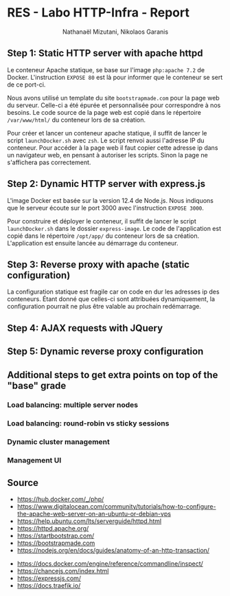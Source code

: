 # RES - Labo HTTP-Infra - Report

<center>Nathanaël Mizutani, Nikolaos Garanis</center>

## Step 1: Static HTTP server with apache httpd
 Le conteneur Apache statique, se base sur l'image `php:apache 7.2` de Docker.
 L'instruction `EXPOSE 80` est là pour informer que le conteneur se sert de ce port-ci.

 Nous avons utilisé un template du site `bootstrapmade.com` pour la page web du serveur. Celle-ci a été épurée et personnalisée pour correspondre à nos besoins.
 Le code source de la page web est copié dans le répertoire `/var/www/html/` du conteneur lors de sa création.

 Pour créer et lancer un conteneur apache statique, il suffit de lancer le script `launchDocker.sh` avec `zsh`. Le script renvoi aussi l'adresse IP du conteneur.
 Pour accéder à la page web il faut copier cette adresse ip dans un navigateur web, en pensant à autoriser les scripts. Sinon la page ne s'affichera pas correctement.

## Step 2: Dynamic HTTP server with express.js
L'image Docker est basée sur la version 12.4 de Node.js. Nous indiquons que le serveur écoute sur le port 3000 avec l'instruction `EXPOSE 3000`.

Pour construire et déployer le conteneur, il suffit de lancer le script `launchDocker.sh` dans le dossier `express-image`.
Le code de l'application est copié dans le répertoire `/opt/app/` du conteneur lors de sa création. L'application est ensuite lancée au démarrage du conteneur.


## Step 3: Reverse proxy with apache (static configuration)
La configuration statique est fragile car on code en dur les adresses ip des conteneurs. Étant donné que celles-ci sont attribuées dynamiquement, la configuration pourrait ne plus être valable au prochain redémarrage.

## Step 4: AJAX requests with JQuery

## Step 5: Dynamic reverse proxy configuration

## Additional steps to get extra points on top of the "base" grade

### Load balancing: multiple server nodes

### Load balancing: round-robin vs sticky sessions

### Dynamic cluster management

### Management UI

## Source
* <https://hub.docker.com/_/php/>
* <https://www.digitalocean.com/community/tutorials/how-to-configure-the-apache-web-server-on-an-ubuntu-or-debian-vps>
* <https://help.ubuntu.com/lts/serverguide/httpd.html>
* <https://httpd.apache.org/>
* <https://startbootstrap.com/>
* <https://bootstrapmade.com>
* <https://nodejs.org/en/docs/guides/anatomy-of-an-http-transaction/>

- <https://docs.docker.com/engine/reference/commandline/inspect/>
- <https://chancejs.com/index.html>
- <https://expressjs.com/>
- <https://docs.traefik.io/>